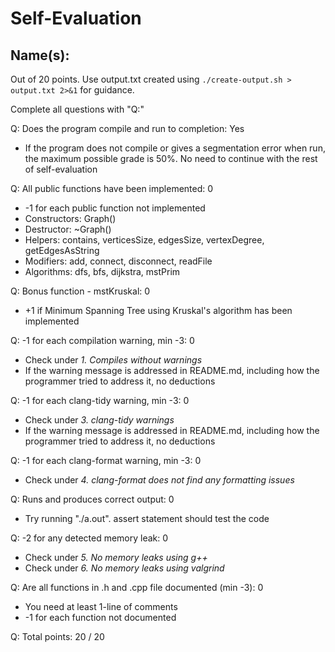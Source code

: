 # Self-Evaluation

## Name(s): 

Out of 20 points. Use output.txt created using 
`./create-output.sh > output.txt 2>&1` for guidance.

Complete all questions with "Q:"

Q: Does the program compile and run to completion: Yes

- If the program does not compile or gives a segmentation error when run, 
the maximum possible grade is 50%. No need to continue with the rest of self-evaluation

Q: All public functions have been implemented: 0

- -1 for each public function not implemented
- Constructors:  Graph()
- Destructor: ~Graph()
- Helpers: contains, verticesSize, edgesSize, vertexDegree, getEdgesAsString
- Modifiers: add, connect, disconnect, readFile
- Algorithms: dfs, bfs, dijkstra, mstPrim

Q: Bonus function - mstKruskal: 0

- +1 if Minimum Spanning Tree using Kruskal's algorithm has been implemented

Q: -1 for each compilation warning, min -3: 0

- Check under *1. Compiles without warnings*
- If the warning message is addressed in README.md, including how the programmer tried to address it, no deductions

Q: -1 for each clang-tidy warning, min -3: 0

- Check under *3. clang-tidy warnings*
- If the warning message is addressed in README.md, including how the programmer tried to address it, no deductions

Q: -1 for each clang-format warning, min -3: 0

- Check under *4. clang-format does not find any formatting issues*

Q: Runs and produces correct output: 0

- Try running "./a.out". assert statement should test the code

Q: -2 for any detected memory leak: 0

- Check under *5. No memory leaks using g++*
- Check under *6. No memory leaks using valgrind*

Q: Are all functions in .h and .cpp file documented (min -3): 0

- You need at least 1-line of comments
- -1 for each function not documented

Q: Total points: 20 / 20